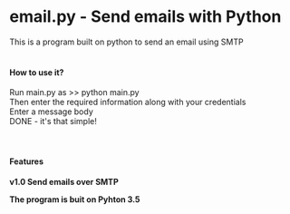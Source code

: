# email.py - Send emails with Python
This is a program built on python to send an email using SMTP
<br><br>
<h4>How to use it?</h4>
Run main.py as >> python main.py<br>
Then enter the required information along with your credentials<br>
Enter a message body<br>
DONE - it's that simple!<br>
<br><br>
<h4>Features<h4>
v1.0 Send emails over SMTP



The program is buit on Pyhton 3.5
